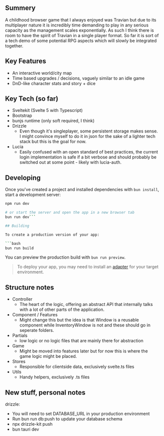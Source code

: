 ## Summery
A childhood browser game that I always enjoyed was Travian but due to its multiplayer nature it is incredibly time demanding to play in any serious capacity as the management scales exponentially. As such I think there is room to have the spirit of Travian in a single player format. So far it is sort of a tech demo of some potential RPG aspects which will slowly be integrated together.

## Key Features
* An interactive world/city map
* Time based upgrades / decisions, vaguely similar to an idle game
* DnD-like character stats and story + dice

## Key Tech (so far)
* Sveltekit (Svelte 5 with Typescript)
* Bootstrap
* bunjs runtime (only soft required, I think)
* Drizzle
  * Even though it's singleplayer, some persistent storage makes sense. I might convince myself to do it in json for the sake of a lighter tech stack but this is the goal for now.
* Lucia
  * Easily confused with an open standard of best practices, the current login implementation is safe if a bit verbose and should probably be switched out at some point - likely with lucia-auth.

## Developing
Once you've created a project and installed dependencies with `bun install`, start a development server:

```bash
npm run dev

# or start the server and open the app in a new browser tab
bun run dev```

## Building

To create a production version of your app:

```bash
bun run build
```

You can preview the production build with `bun run preview`.

> To deploy your app, you may need to install an [adapter](https://svelte.dev/docs/kit/adapters) for your target environment.

## Structure notes
* Controller
  * The heart of the logic, offering an abstract API that internally talks with a lot of other parts of the application.
* Component / Features
  * Might change this but the idea is that Window is a reusable component while InventoryWindow is not and these should go in seperate folders.
* Partials
  * low logic or no logic files that are mainly there for abstraction
* Game
  * Might be moved into features later but for now this is where the game logic might be placed.
* Stores
  * Responsible for clientside data, exclusively svelte.ts files
* Utils
  * Handy helpers, exclusively .ts files

## New stuff, personal notes
drizzle: 
  - You will need to set DATABASE_URL in your production environment  
  - Run bun run db:push to update your database schema  
  - npx drizzle-kit push
  - bun tauri dev